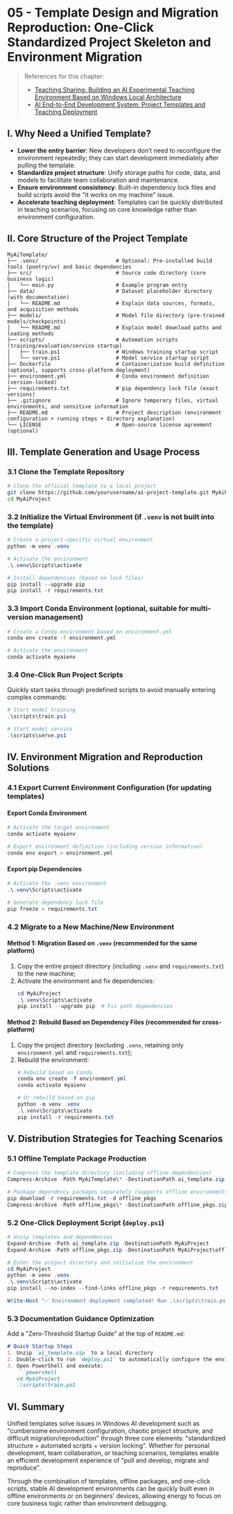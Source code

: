 # 05 - Template Design and Migration Reproduction: One-Click Standardized Project Skeleton and Environment Migration  

> References for this chapter:  
> - [Teaching Sharing: Building an AI Experimental Teaching Environment Based on Windows Local Architecture](https://aicity.blog.csdn.net/article/details/148874083)  
> - [AI End-to-End Development System: Project Templates and Teaching Deployment](https://aicity.blog.csdn.net/article/details/149284845)  


## I. Why Need a Unified Template?  

- **Lower the entry barrier**: New developers don’t need to reconfigure the environment repeatedly; they can start development immediately after pulling the template.  
- **Standardize project structure**: Unify storage paths for code, data, and models to facilitate team collaboration and maintenance.  
- **Ensure environment consistency**: Built-in dependency lock files and build scripts avoid the "it works on my machine" issue.  
- **Accelerate teaching deployment**: Templates can be quickly distributed in teaching scenarios, focusing on core knowledge rather than environment configuration.  


## II. Core Structure of the Project Template  

```tree
MyAiTemplate/
├── .venv/                         # Optional: Pre-installed build tools (poetry/uv) and basic dependencies  
├── src/                           # Source code directory (core business logic)  
│   └── main.py                    # Example program entry  
├── data/                          # Dataset placeholder directory (with documentation)  
│   └── README.md                  # Explain data sources, formats, and acquisition methods  
├── models/                        # Model file directory (pre-trained models/checkpoints)  
│   └── README.md                  # Explain model download paths and loading methods  
├── scripts/                       # Automation scripts (training/evaluation/service startup)  
│   ├── train.ps1                  # Windows training startup script  
│   └── serve.ps1                  # Model service startup script  
├── Dockerfile                     # Containerization build definition (optional, supports cross-platform deployment)  
├── environment.yml                # Conda environment definition (version-locked)  
├── requirements.txt               # pip dependency lock file (exact versions)  
├── .gitignore                     # Ignore temporary files, virtual environments, and sensitive information  
├── README.md                      # Project description (environment configuration + running steps + directory explanation)  
└── LICENSE                        # Open-source license agreement (optional)  
```  


## III. Template Generation and Usage Process  

### 3.1 Clone the Template Repository  
```bash
# Clone the official template to a local project  
git clone https://github.com/yourusername/ai-project-template.git MyAiProject  
cd MyAiProject  
```  


### 3.2 Initialize the Virtual Environment (if `.venv` is not built into the template)  
```powershell
# Create a project-specific virtual environment  
python -m venv .venv  

# Activate the environment  
.\.venv\Scripts\activate  

# Install dependencies (based on lock files)  
pip install --upgrade pip  
pip install -r requirements.txt  
```  


### 3.3 Import Conda Environment (optional, suitable for multi-version management)  
```bash
# Create a Conda environment based on environment.yml  
conda env create -f environment.yml  

# Activate the environment  
conda activate myaienv  
```  


### 3.4 One-Click Run Project Scripts  
Quickly start tasks through predefined scripts to avoid manually entering complex commands:  
```powershell
# Start model training  
.\scripts\train.ps1  

# Start model service  
.\scripts\serve.ps1  
```  


## IV. Environment Migration and Reproduction Solutions  

### 4.1 Export Current Environment Configuration (for updating templates)  
#### Export Conda Environment  
```bash
# Activate the target environment  
conda activate myaienv  

# Export environment definition (including version information)  
conda env export > environment.yml  
```  

#### Export pip Dependencies  
```powershell
# Activate the .venv environment  
.\.venv\Scripts\activate  

# Generate dependency lock file  
pip freeze > requirements.txt  
```  


### 4.2 Migrate to a New Machine/New Environment  
#### Method 1: Migration Based on `.venv` (recommended for the same platform)  
1. Copy the entire project directory (including `.venv` and `requirements.txt`) to the new machine;  
2. Activate the environment and fix dependencies:  
   ```powershell
   cd MyAiProject  
   .\.venv\Scripts\activate  
   pip install --upgrade pip  # Fix path dependencies  
   ```  

#### Method 2: Rebuild Based on Dependency Files (recommended for cross-platform)  
1. Copy the project directory (excluding `.venv`, retaining only `environment.yml` and `requirements.txt`);  
2. Rebuild the environment:  
   ```powershell
   # Rebuild based on Conda  
   conda env create -f environment.yml  
   conda activate myaienv  

   # Or rebuild based on pip  
   python -m venv .venv  
   .\.venv\Scripts\activate  
   pip install -r requirements.txt  
   ```  


## V. Distribution Strategies for Teaching Scenarios  

### 5.1 Offline Template Package Production  
```powershell
# Compress the template directory (including offline dependencies)  
Compress-Archive -Path MyAiTemplate\* -DestinationPath ai_template.zip  

# Package dependency packages separately (supports offline environments)  
pip download -r requirements.txt -d offline_pkgs  
Compress-Archive -Path offline_pkgs\* -DestinationPath offline_pkgs.zip  
```  


### 5.2 One-Click Deployment Script (`deploy.ps1`)  
```powershell
# Unzip templates and dependencies  
Expand-Archive -Path ai_template.zip -DestinationPath MyAiProject  
Expand-Archive -Path offline_pkgs.zip -DestinationPath MyAiProject\offline_pkgs  

# Enter the project directory and initialize the environment  
cd MyAiProject  
python -m venv .venv  
.\.venv\Scripts\activate  
pip install --no-index --find-links offline_pkgs -r requirements.txt  

Write-Host "✅ Environment deployment completed! Run .\scripts\train.ps1 to start training"  
```  


### 5.3 Documentation Guidance Optimization  
Add a "Zero-Threshold Startup Guide" at the top of `README.md`:  
```markdown
# Quick Startup Steps  
1. Unzip `ai_template.zip` to a local directory  
2. Double-click to run `deploy.ps1` to automatically configure the environment  
3. Open PowerShell and execute:  
   ```powershell  
   cd MyAiProject  
   .\scripts\train.ps1  
   ```  


## VI. Summary  

Unified templates solve issues in Windows AI development such as "cumbersome environment configuration, chaotic project structure, and difficult migration/reproduction" through three core elements: "standardized structure + automated scripts + version locking". Whether for personal development, team collaboration, or teaching scenarios, templates enable an efficient development experience of "pull and develop, migrate and reproduce".  

Through the combination of templates, offline packages, and one-click scripts, stable AI development environments can be quickly built even in offline environments or on beginners' devices, allowing energy to focus on core business logic rather than environment debugging.
